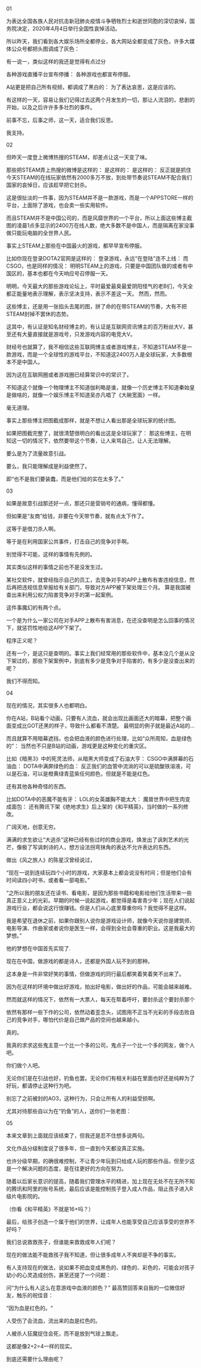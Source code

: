 01

为表达全国各族人民对抗击新冠肺炎疫情斗争牺牲烈士和逝世同胞的深切哀悼，国务院决定，2020年4月4日举行全国性哀悼活动。

所以昨天，我们看到各大娱乐场所全都停业，各大网站全都变成了灰色，许多大媒体公众号都把头图调成了灰色：

有一说一，类似这样的我还是觉得有点过分

各种游戏直播平台宣布停播： 各种游戏也都宣布停服。

A站更是把自己所有视频，都调成了黑白的： 为了表达哀思，这是应该的。

有这样的一天，容易让我们记得过去这两个月发生的一切，那让人流泪的，悲剧的开始，以及之后许许多多壮烈的事件。

前事不忘，后事之师，这一天，适合我们反思。

我支持。

02

但昨天一度登上微博热搜的STEAM，却差点让这一天变了味。

那些把STEAM弄上热搜的微博是这样的： 是这样的： 是这样的： 反正就是抓住今天STEAM的在线玩家依然有2000多万不放，到处带节奏说STEAM不配合我们国家的哀悼日，应该趁早把它封杀。

这是很扯淡的一件事，因为STEAM并不是一款游戏，而是一个APPSTORE一样的平台，上面除了游戏，也会卖一些实用软件。

而且STEAM并不是中国公司的，而是风靡世界的一个平台，所以上面这些博主截图的凌晨1点多显示的2400万在线人数，绝大多数不是中国人，而是隔离在家没事做只能玩电脑的全世界人民。

事实上STEAM上那些在中国最火的游戏，都早早宣布停服。

比如你现在登录DOTA2官网是这样的： 登录游戏，永远“在登陆”连不上线： 而CSGO，也是同样的情况： 明明STEAM上的游戏，只要是中国团队做的或者有中国区的，基本也都在今天响应号召停服一天。

明明，今天最大的那些游戏论坛上，平时最爱最臭最爱阴阳怪气的老B们，今天全都正能量地表示理解，表示坚决支持，表示不差这一天。 然而，然而。

这些博主，还是用一张掐头去尾的图，拼了命的在带STEAM的节奏，大有不把STEAM封掉不罢休的态势。

这其中，有认证是知名财经博主的，有认证是互联网资讯博主的百万粉丝大V，甚至还有大量直接就是游戏号，只发游戏内容的电竞大V。

财经号也就算了，我不相信这些互联网博主或者游戏博主，不知道STEAM不是一款游戏，而是一个全球性的游戏平台，不知道这2400万人是全球玩家，大多数根本不是中国人。

因为这在互联网圈或者游戏圈已经算常识中的常识了。

不知道这个就像一个物理博主不知道伽利略是谁，就像一个历史博主不知道秦始皇是做啥的，就像一个娱乐博主不知道吴亦凡唱了《大碗宽面》一样。

毫无道理。

事实上那些博主把图截成那样，就是不想让人看出那是全球玩家的统计图。

如果把图截完整了，就很清楚很明白的看出这是全球玩家了： 那这些博主，在明知这一切的情况下，依然要带这个节奏，让人来骂自己，让人无法理解。

要么是为了流量故意引战。

要么，我只能理解成是利益使然了。

即“也不是我们要装蠢，而是他们给的实在太多了。”

03

如果是故意引战那还好一点，那还只是营销号的通病，懂得都懂。

但如果是“友商”给钱，非要在今天带节奏，就有点太下作了。

这等于是借刀杀人啊。

等于是在利用国家公共事件，打击自己的竞争对手啊。

别觉得不可能，这样的事情有先例的。

其实类似这样的事情之前也不是没发生过。

某社交软件，就曾经指示自己的员工，去竞争对手的APP上散布有害违规信息，然后再把违规信息举报给有关部门，导致对方APP被下架处理三个月。 算是我国被查出来利用公权力陷害竞争对手的第一起案例。

这件事魔幻的有两个点。

一个是为什么一家公司在对手APP上散布有害消息，在还没查明是怎么回事的情况下，就惩罚性地给这APP下架了。

程序正义呢？

还有一个，是这只是查明的。事实上我们经常用的那些软件中，基本没几个是从没下架过的，那些下架案例中，到底有多少是竞争对手陷害的，有多少是没查出来的呢？

我们不得而知。

04

现在的情况，其实很多人也都明白。

你在A站，B站看个动画，只要有人流血，就会出现比画面还大的暗幕，把整个画面变成比GOT还黑的样子，导致什么都看不清楚。 最明显的例子就是最近A站的&#8230;

而且就算不用暗幕遮挡，也会把血液的颜色进行处理，比如“众所周知，血是绿色的”： 当然也不只是B站的动画，游戏更是这种变化的重灾区。

比如《暗黑3》中的死灵法师，从暗黑大师变成了石油大亨： CSGO中满屏幕的石油血： DOTA中满屏绿色的血： 反正我们的血管中流淌的可以是硫酸铁溶液，可以是石油，可以是橙黄绿青蓝紫任何颜色，但就是不能是红色。

还有其他各种奇怪的东西。

比如DOTA中的恶魔不能有牙： LOL的女英雄胸不能太大： 魔兽世界中把生肉变成面包： 还有腾讯下架《绝地求生》后上架的《和平精英》，当时做的一系列修改。 

广阔天地，创意无穷。

满满的求生欲让“大逃杀”这种已经有些过时的商业游戏，焕发出了讽刺艺术的光芒，像极了写讽刺诗的人，想方设法拐弯抹角的表达不允许表达的东西。

做出《风之旅人》的陈星汉曾经说过，

“现在一说到连续玩四个小时的游戏，大家基本上都会说没有时间；但是他们会有时间读四小时书，或者看一部电影。”

“之所以我的朋友还在读书、看电影，是因为那些书籍和电影给他们生活带来一些真正意义上的光彩。早期的时候一说起游戏，都觉得是毒害青少年；现在人们说起游戏行业，都会说这行很赚钱。但是人们从心底里尊重你吗？我觉得不是这样。

我是希望在退休之前，如果你跟别人说你是游戏设计师，就像今天说你是建筑师、电影导演、作曲家或者说你是医生一样，会得到全社会尊重的职业。这是我最大的梦想。”

他的梦想在中国首先实现了.

现在在中国，做游戏的都是诗人，还都是外国人玩不到的那种。

这本身是一件非常好笑的事情，但做游戏的同行最后都笑着笑着笑不出来了。

因为在这样的环境中做出好游戏，拍出好电影，做出好的作品，可能会越来越难。

然而就这样的情况下，依然有一大票人，每天在帮着呼吁，要封杀这个要封杀那个

依然有那样一些下作的公司，依然动着歪念头，试图用不正当不光彩的手段击败自己的竞争对手，哪怕代价是自己做产品的空间也越来越小。

真的。

我真的求求这些鬼主意一个比一个多的公司，鬼点子一个比一个多的网友，做个人吧。

你们做个人吧。

无论你们是在引战也好，钓鱼也罢。无论你们有相关利益在里面也好还是纯粹为了好玩，都请停止这种行为吧。

别忘了之前被封的AO3，这种行为，只会让所有人的利益受损啊。

尤其对待那些自以为在“钓鱼”的人，送你们一张老图：

 

05

本来文章到上面就应该结束了，但我还是忍不住想多说两句。

文化作品分级制度说了很多年，但一直到今天都没真正实施。

也许分级早期，的确很难控制，不让青少年玩到只给成人玩的那些作品，但至少这是一个解决问题的态度，是在往更好的方向在努力。

随着以后家长意识的提高，随着我们管理水平的精进，加上现在无处不在无所不知的腾讯和阿里的账号系统，最后应该是能控制孩子登入成人作品，阻止孩子进入R级片电影院的。

（你看《和平精英》不就是16+吗？）

最后，给孩子创造一个属于他们的世界，让成年人也能享受自己应该享受的世界不好吗？

我们总说救救孩子，但谁能来救救成年人们呢？

现在的做法能不能救孩子我不知道，但让很多成年人不爽却是不争的事实。

有人支持现在的做法，说如果不把血变成黑色的、绿色的、彩色的，可能会对孩子幼小的心灵造成创伤，甚至还提了一个问题：

问“为什么有人这么在意游戏中血液的颜色？” 最高赞回答来自我的一位微信好友，触乐的祝佳音：

“因为血是红色的。“

人受伤了会流血，流出来的血是红色的。

人被杀人狂魔捉住会死，而不是放到气球上飘走。

这都是像2+2=4一样的现实。

到底还需要什么理由呢？


